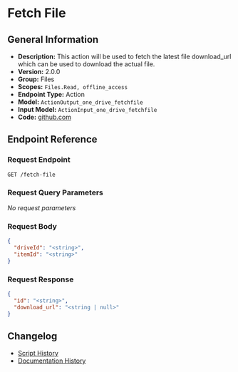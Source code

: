 <!-- BEGIN GENERATED CONTENT -->
# Fetch File

## General Information

- **Description:** This action will be used to fetch the latest file download_url which can be used to download the actual file.
- **Version:** 2.0.0
- **Group:** Files
- **Scopes:** `Files.Read, offline_access`
- **Endpoint Type:** Action
- **Model:** `ActionOutput_one_drive_fetchfile`
- **Input Model:** `ActionInput_one_drive_fetchfile`
- **Code:** [github.com](https://github.com/NangoHQ/integration-templates/tree/main/integrations/one-drive/actions/fetch-file.ts)


## Endpoint Reference

### Request Endpoint

`GET /fetch-file`

### Request Query Parameters

_No request parameters_

### Request Body

```json
{
  "driveId": "<string>",
  "itemId": "<string>"
}
```

### Request Response

```json
{
  "id": "<string>",
  "download_url": "<string | null>"
}
```

## Changelog

- [Script History](https://github.com/NangoHQ/integration-templates/commits/main/integrations/one-drive/actions/fetch-file.ts)
- [Documentation History](https://github.com/NangoHQ/integration-templates/commits/main/integrations/one-drive/actions/fetch-file.md)

<!-- END  GENERATED CONTENT -->


